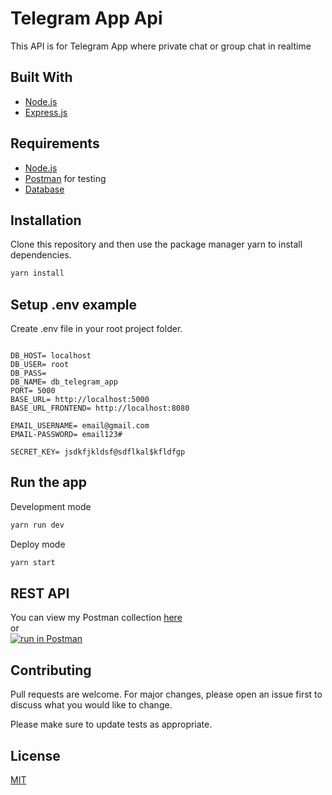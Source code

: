 # Telegram App Api

This API is for Telegram App where private chat or group chat in realtime

## Built With
* [Node.js](https://nodejs.org/en/)
* [Express.js](https://expressjs.com/)

## Requirements
* [Node.js](https://nodejs.org/en/)
* [Postman](https://www.getpostman.com/) for testing
* [Database](database-example.sql)

## Installation

Clone this repository and then use the package manager yarn to install dependencies.


```bash
yarn install
```

## Setup .env example

Create .env file in your root project folder.

```env

DB_HOST= localhost
DB_USER= root
DB_PASS= 
DB_NAME= db_telegram_app
PORT= 5000
BASE_URL= http://localhost:5000
BASE_URL_FRONTEND= http://localhost:8080

EMAIL_USERNAME= email@gmail.com
EMAIL-PASSWORD= email123#

SECRET_KEY= jsdkfjkldsf@sdflkal$kfldfgp

```

## Run the app

Development mode

```bash
yarn run dev
```

Deploy mode

```bash
yarn start
```

## REST API

You can view my Postman collection [here](https://documenter.getpostman.com/view/14394222/TW6xp8vK) </br>
or </br>
[![run in Postman](https://run.pstmn.io/button.svg)](https://app.getpostman.com/run-collection/7218a4a5671aba0166c9)

## Contributing
Pull requests are welcome. For major changes, please open an issue first to discuss what you would like to change.

Please make sure to update tests as appropriate.

## License
[MIT](https://choosealicense.com/licenses/mit/)
